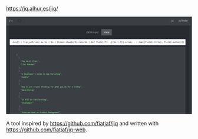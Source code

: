 https://jq.alhur.es/jiq/

![screenshot](screenshot.png)

A tool inspired by https://github.com/fiatjaf/jiq and written with https://github.com/fiatjaf/jq-web.
